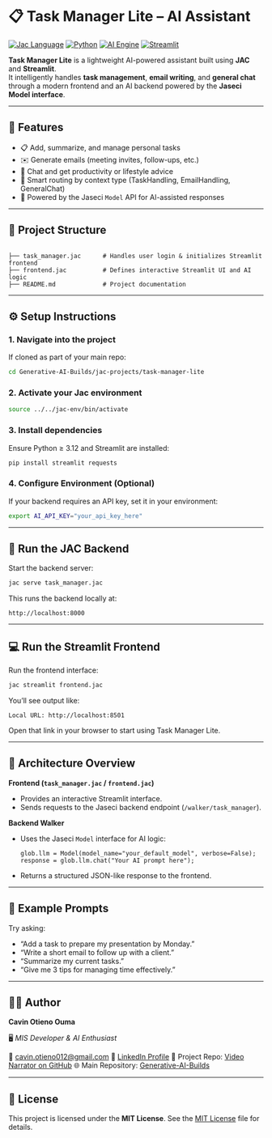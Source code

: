 # 📋 Task Manager Lite – AI Assistant

[![Jac Language](https://img.shields.io/badge/Built%20With-Jac%20Lang-0A66C2?style=for-the-badge&logoColor=white)](https://www.jac-lang.org/)
[![Python](https://img.shields.io/badge/Powered%20By-Python-3776AB?style=for-the-badge&logo=python&logoColor=white)](https://www.python.org/)
[![AI Engine](https://img.shields.io/badge/AI-Powered-7B68EE?style=for-the-badge&logo=brain&logoColor=white)]()
[![Streamlit](https://img.shields.io/badge/UI-Streamlit-FF4B4B?style=for-the-badge&logo=streamlit&logoColor=white)](https://streamlit.io/)


**Task Manager Lite** is a lightweight AI-powered assistant built using **JAC** and **Streamlit**.  
It intelligently handles **task management**, **email writing**, and **general chat** through a modern frontend and an AI backend powered by the **Jaseci Model interface**.

---

## 🚀 Features

- 📋 Add, summarize, and manage personal tasks  
- ✉️ Generate emails (meeting invites, follow-ups, etc.)  
- 💬 Chat and get productivity or lifestyle advice  
- 🔀 Smart routing by context type (TaskHandling, EmailHandling, GeneralChat)  
- 🧠 Powered by the Jaseci `Model` API for AI-assisted responses  

---

## 🧩 Project Structure

```

├── task_manager.jac      # Handles user login & initializes Streamlit frontend
├── frontend.jac          # Defines interactive Streamlit UI and AI logic
├── README.md             # Project documentation

````

---

## ⚙️ Setup Instructions

### 1. Navigate into the project
If cloned as part of your main repo:
```bash
cd Generative-AI-Builds/jac-projects/task-manager-lite
````

### 2. Activate your Jac environment

```bash
source ../../jac-env/bin/activate
```

### 3. Install dependencies

Ensure Python ≥ 3.12 and Streamlit are installed:

```bash
pip install streamlit requests
```

### 4. Configure Environment (Optional)

If your backend requires an API key, set it in your environment:

```bash
export AI_API_KEY="your_api_key_here"
```

---

## 🧠 Run the JAC Backend

Start the backend server:

```bash
jac serve task_manager.jac
```

This runs the backend locally at:

```
http://localhost:8000
```

---

## 💻 Run the Streamlit Frontend

Run the frontend interface:

```bash
jac streamlit frontend.jac
```

You’ll see output like:

```
Local URL: http://localhost:8501
```

Open that link in your browser to start using Task Manager Lite.

---

## 🧩 Architecture Overview

**Frontend (`task_manager.jac` / `frontend.jac`)**

* Provides an interactive Streamlit interface.
* Sends requests to the Jaseci backend endpoint (`/walker/task_manager`).

**Backend Walker**

* Uses the Jaseci `Model` interface for AI logic:

  ```jac
  glob.llm = Model(model_name="your_default_model", verbose=False);
  response = glob.llm.chat("Your AI prompt here");
  ```
* Returns a structured JSON-like response to the frontend.

---

## 🧰 Example Prompts

Try asking:

* “Add a task to prepare my presentation by Monday.”
* “Write a short email to follow up with a client.”
* “Summarize my current tasks.”
* “Give me 3 tips for managing time effectively.”

---


## 🧑‍💻 Author

**Cavin Otieno Ouma**

🖥️ *MIS Developer & AI Enthusiast*

 📧 [cavin.otieno012@gmail.com](mailto:cavin.otieno012@gmail.com)
 🔗 [LinkedIn Profile](https://www.linkedin.com/in/cavin-otieno-9a841260/)
 📂 Project Repo: [Video Narrator on GitHub](https://github.com/OumaCavin/Generative-AI-Builds/tree/main/jac-projects/task-manager-lite)
 🌐 Main Repository: [Generative-AI-Builds](https://github.com/OumaCavin/Generative-AI-Builds.git)

---

## 🪪 License

This project is licensed under the **MIT License**.
See the [MIT License](https://choosealicense.com/licenses/mit/) file for details.
